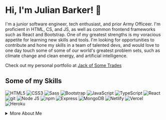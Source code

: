 # Hi, I'm Julian Barker! 👋

I'm a junior software engineer, tech enthusiast, and prior Army Officeer. I'm proficient in HTML, CS, and JS, as well as common frontend frameworks such as React and Bootstrap. One of my greatest strengths is my voracious appetite for learning new skills and tools. I'm looking for opportunities to contribute and hone my skills in a team of talented devs, and would love to one day touch some of some of our world's greatest problem sets, such as climate change and clean energy, and artificial intelligence.

Check out my personal portfolio at [Jack of Some Trades](https://julianbarker.dev)

## Some of my Skills
<p>
  <img alt="HTML5" src="https://img.shields.io/badge/-HTML5-43853d?style=flat-square&logo=html5&logoColor=white" />
  <img alt="CSS3" src="https://img.shields.io/badge/-CSS3-2080d8?style=flat-square&logo=css3&logoColor=white" />
  <img alt="Sass" src="https://img.shields.io/badge/-Sass-2080d8?style=flat-square&logo=sass&logoColor=white" />
  <img alt="Bootstrap" src="https://img.shields.io/badge/-Bootstrap-2080d8?style=flat-square&logo=bootstrap&logoColor=white" />
  <img alt="JavaScript" src="https://img.shields.io/badge/-JavaScript-440099?style=flat-square&logo=javascript&logoColor=white" />
  <img alt="TypeScript" src="https://img.shields.io/badge/-TypeScript-440099?style=flat-square&logo=typescript&logoColor=white" />
  <img alt="React" src="https://img.shields.io/badge/-React-440099?style=flat-square&logo=react&logoColor=white" />
  <img alt="git" src="https://img.shields.io/badge/-Git-CC6699?style=flat-square&logo=git&logoColor=white" />
  <img alt="Node JS" src="https://img.shields.io/badge/-Nodejs-CB3837?style=flat-square&logo=Node.js&logoColor=white" />
  <img alt="npm" src="https://img.shields.io/badge/-NPM-CB3837?style=flat-square&logo=npm&logoColor=white" />
  <img alt="Express" src="https://img.shields.io/badge/-Express-EE5533?style=flat-square&logo=express&logoColor=white" /> 
  <img alt="MongoDB" src="https://img.shields.io/badge/-MongoDB-EE5533?style=flat-square&logo=mongodb&logoColor=white" />
  <img alt="Netlify" src="https://img.shields.io/badge/-Netlify-aa8800?style=flat-square&logo=netlify&logoColor=white" />
  <img alt="Vercel" src="https://img.shields.io/badge/-Vercel-aa8800?style=flat-square&logo=vercel&logoColor=white" />
  <img alt="Heroku" src="https://img.shields.io/badge/-Heroku-aa8800?style=flat-square&logo=heroku&logoColor=white" />
  
</p>

<details>
<summary>More About Me</summary>

I grew up in southwest Connecticut with my parents and brother. I was always interested in technology and science, but never broke into the self-taught coder life in my youth. After high school, I attended the United States Military Academy, through which I commissioned in 2016 as an Infantry Officer in the US Army, also earning my Bachelors of Science in electrical engineering. I graduated the US Army Ranger School in 2017 and spent the following 5 years in various leadership roles that taught me a lot about leading teams of people, managing valuable resources, and budgeting the most precious commodity of all: time. 

In my free time, I love to be outdoors, and have recently taken to hunting. Though it's something that never interested me until recently, I've found it fosters a deep connection with nature and the wilderness, while also engaging me both mentally and physically. I also love to surf, SCUBA dive, climb, hike, camp, and more.

  </details>




<!---
julian-barker/julian-barker is a ✨ special ✨ repository because its `README.md` (this file) appears on your GitHub profile.
You can click the Preview link to take a look at your changes.
--->
